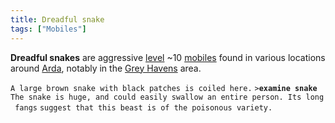 ```yaml
---
title: Dreadful snake
tags: ["Mobiles"]
---
```

**Dreadful snakes** are aggressive [level](level "wikilink") ~10
[mobiles](mobile "wikilink") found in various locations around
[Arda](Arda "wikilink"), notably in the [Grey
Havens](Grey_Havens "wikilink") area.

`A large brown snake with black patches is coiled here.`
`>`**`examine snake`**
`The snake is huge, and could easily swallow an entire person. Its long fangs`
`suggest that this beast is of the poisonous variety.`
